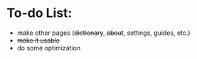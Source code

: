 # To-do List:
- make other pages (~~dictionary~~, ~~about~~, settings, guides, etc.)
- ~~make it usable~~
- do some optimization